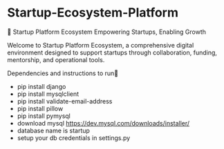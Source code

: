 # Startup-Ecosystem-Platform
🚀 Startup Platform Ecosystem
Empowering Startups, Enabling Growth

Welcome to Startup Platform Ecosystem, a comprehensive digital environment designed to support startups through collaboration, funding, mentorship, and operational tools.

Dependencies and instructions to run📝
-  pip install django
-  pip install mysqlclient
-  pip install validate-email-address
-  pip install pillow
-  pip install pymysql
-  download mysql https://dev.mysql.com/downloads/installer/
-  database name is startup
-  setup your db credentials in settings.py
